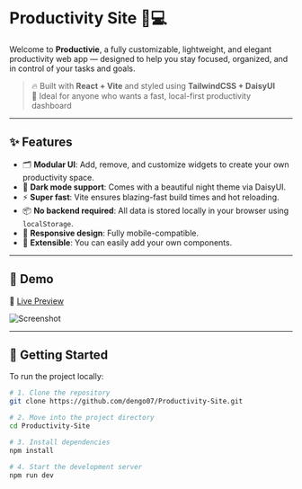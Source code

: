# Productivity Site 🧠💻

Welcome to **Productivie**, a fully customizable, lightweight, and elegant productivity web app — designed to help you stay focused, organized, and in control of your tasks and goals.

> 🔥 Built with **React + Vite** and styled using **TailwindCSS + DaisyUI**  
> 🎯 Ideal for anyone who wants a fast, local-first productivity dashboard

---

## ✨ Features

- 🗂️ **Modular UI**: Add, remove, and customize widgets to create your own productivity space.
- 🌙 **Dark mode support**: Comes with a beautiful night theme via DaisyUI.
- ⚡ **Super fast**: Vite ensures blazing-fast build times and hot reloading.
- 📦 **No backend required**: All data is stored locally in your browser using `localStorage`.
- 📱 **Responsive design**: Fully mobile-compatible.
- 🧩 **Extensible**: You can easily add your own components.

---

## 📸 Demo

🔗 [Live Preview](https://productivie.com)

![Screenshot](https://github.com/dengo07/Productivity-Site/blob/main/public/screenshot.png)

---

## 🚀 Getting Started

To run the project locally:

```bash
# 1. Clone the repository
git clone https://github.com/dengo07/Productivity-Site.git

# 2. Move into the project directory
cd Productivity-Site

# 3. Install dependencies
npm install

# 4. Start the development server
npm run dev
